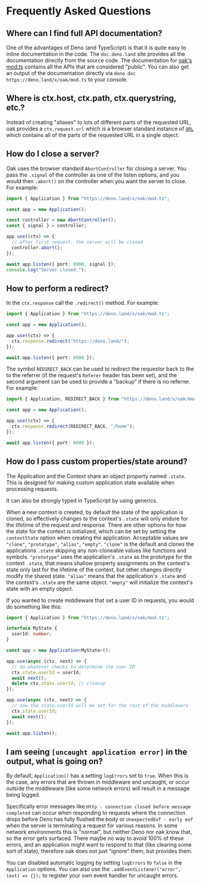 # Frequently Asked Questions

## Where can I find full API documentation?

One of the advantages of Deno (and TypeScript) is that it is quite easy to
inline documentation in the code. The `doc.deno.land` site provides all the
documentation directly from the source code. The documentation for
[oak's mod.ts](https://doc.deno.land/https/deno.land/x/oak/mod.ts) contains all
the APIs that are considered "public". You can also get an output of the
documentation directly via `deno doc https://deno.land/x/oak/mod.ts` to your
console.

## Where is ctx.host, ctx.path, ctx.querystring, etc.?

Instead of creating "aliases" to lots of different parts of the requested URL,
oak provides a `ctx.request.url` which is a browser standard instance of
[`URL`](https://developer.mozilla.org/en-US/docs/Web/API/URL) which contains all
of the parts of the requested URL in a single object.

## How do I close a server?

Oak uses the browser standard `AbortController` for closing a server. You pass
the `.signal` of the controller as one of the listen options, and you would then
`.abort()` on the controller when you want the server to close. For example:

```ts
import { Application } from "https://deno.land/x/oak/mod.ts";

const app = new Application();

const controller = new AbortController();
const { signal } = controller;

app.use((ctx) => {
  // after first request, the server will be closed
  controller.abort();
});

await app.listen({ port: 8000, signal });
console.log("Server closed.");
```

## How to perform a redirect?

In the `ctx.response` call the `.redirect()` method. For example:

```ts
import { Application } from "https://deno.land/x/oak/mod.ts";

const app = new Application();

app.use((ctx) => {
  ctx.response.redirect("https://deno.land/");
});

await app.listen({ port: 8000 });
```

The symbol `REDIRECT_BACK` can be used to redirect the requestor back to the to
the referrer (if the request's `Referer` header has been set), and the second
argument can be used to provide a "backup" if there is no referrer. For example:

```ts
import { Application, REDIRECT_BACK } from "https://deno.land/x/oak/mod.ts";

const app = new Application();

app.use((ctx) => {
  ctx.response.redirect(REDIRECT_BACK, "/home");
});

await app.listen({ port: 8000 });
```

## How do I pass custom properties/state around?

The Application and the Context share an object property named `.state`. This is
designed for making custom application state available when processing requests.

It can also be strongly typed in TypeScript by using generics.

When a new context is created, by default the state of the application is
cloned, so effectively changes to the context's `.state` will only endure for
the lifetime of the request and response. There are other options for how the
state for the context is initialized, which can be set by setting the
`contextState` option when creating the application. Acceptable values are
`"clone"`, `"prototype"`, `"alias"`, `"empty"`. `"clone"` is the default and
clones the applications `.state` skipping any non-cloneable values like
functions and symbols. `"prototype"` uses the application's `.state` as the
prototype for the context `.state`, that means shallow property assignments on
the context's state only last for the lifetime of the context, but other changes
directly modify the shared state. `"alias"` means that the application's
`.state` and the context's `.state` are the same object. `"empty"` will
initialize the context's state with an empty object.

If you wanted to create middleware that set a user ID in requests, you would do
something like this:

```ts
import { Application } from "https://deno.land/x/oak/mod.ts";

interface MyState {
  userId: number;
}

const app = new Application<MyState>();

app.use(async (ctx, next) => {
  // do whatever checks to determine the user ID
  ctx.state.userId = userId;
  await next();
  delete ctx.state.userId; // cleanup
});

app.use(async (ctx, next) => {
  // now the state.userId will be set for the rest of the middleware
  ctx.state.userId;
  await next();
});

await app.listen();
```

## I am seeing `[uncaught application error]` in the output, what is going on?

By default, `Application()` has a setting `logErrors` set to `true`. When this
is the case, any errors that are thrown in middleware and uncaught, or occur
outside the middleware (like some network errors) will result in a message being
logged.

Specifically error messages like
`Http - connection closed before message completed` can occur when responding to
requests where the connection drops before Deno has fully flushed the body or
`UnexpectedEof - early eof` when the server is terminating a request for various
reasons. In some network environments this is "normal", but neither Deno nor oak
know that, so the error gets surfaced. There maybe no way to avoid 100% of these
errors, and an application might want to respond to that (like clearing some
sort of state), therefore oak does not just "ignore" them, but provides them.

You can disabled automatic logging by setting `logErrors` to `false` in the
`Application` options. You can also use the
`.addEventListener("error", (evt) => {});` to register your own event handler
for uncaught errors.
